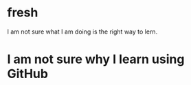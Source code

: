 # fresh
I am not sure what I am doing is the right way to lern.
# I am not sure why I learn using GitHub
